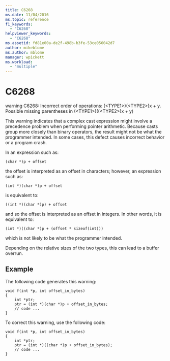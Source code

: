 ```yaml
---
title: C6268
ms.date: 11/04/2016
ms.topic: reference
f1_keywords:
  - "C6268"
helpviewer_keywords:
  - "C6268"
ms.assetid: fd81e00a-de2f-498b-b3fe-53ce056042d7
author: mikeblome
ms.author: mblome
manager: wpickett
ms.workload:
  - "multiple"
---
```

# C6268
warning C6268: Incorrect order of operations: (\<TYPE1>)(\<TYPE2>)x + y. Possible missing parentheses in (\<TYPE1>)((\<TYPE2>)x + y)

 This warning indicates that a complex cast expression might involve a precedence problem when performing pointer arithmetic. Because casts group more closely than binary operators, the result might not be what the programmer intended. In some cases, this defect causes incorrect behavior or a program crash.

 In an expression such as:

 `(char *)p + offset`

 the offset is interpreted as an offset in characters; however, an expression such as:

 `(int *)(char *)p + offset`

 is equivalent to:

 `((int *)(char *)p) + offset`

 and so the offset is interpreted as an offset in integers. In other words, it is equivalent to:

 `(int *)((char *)p + (offset * sizeof(int)))`

 which is not likely to be what the programmer intended.

 Depending on the relative sizes of the two types, this can lead to a buffer overrun.

## Example
 The following code generates this warning:

```
void f(int *p, int offset_in_bytes)
{
    int *ptr;
    ptr = (int *)(char *)p + offset_in_bytes;
    // code ...
}
```

 To correct this warning, use the following code:

```
void f(int *p, int offset_in_bytes)
{
    int *ptr;
    ptr = (int *)((char *)p + offset_in_bytes);
    // code ...
}
```